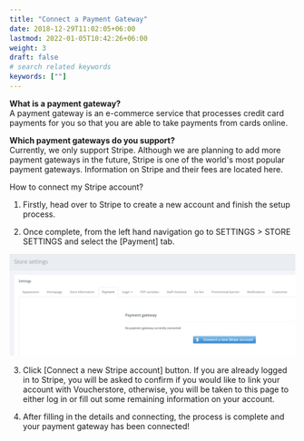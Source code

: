 ```yaml
---
title: "Connect a Payment Gateway"
date: 2018-12-29T11:02:05+06:00
lastmod: 2022-01-05T10:42:26+06:00
weight: 3
draft: false
# search related keywords
keywords: [""]
---
```


**What is a payment gateway?**<br>
A payment gateway is an e-commerce service that processes credit card payments for you so that you are able to take payments from cards online.

**Which payment gateways do you support?**<br>
Currently, we only support Stripe. Although we are planning to add more payment gateways in the future, Stripe is one of the world's most popular payment gateways.
Information on Stripe and their fees are located here.

How to connect my Stripe account?

1. Firstly, head over to Stripe to create a new account and finish the setup process.

2. Once complete, from the left hand navigation go to SETTINGS > STORE SETTINGS and select the [Payment] tab.

![image example](img-11.jpg "image")

3. Click [Connect a new Stripe account] button. If you are already logged in to Stripe, you will be asked to confirm if you would like to link your account with Voucherstore, otherwise, you will be taken to this page to either log in or fill out some remaining information on your account.

4. After filling in the details and connecting, the process is complete and your payment gateway has been connected!
